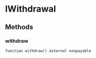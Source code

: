 # IWithdrawal









## Methods

### withdraw

```solidity
function withdraw() external nonpayable
```










